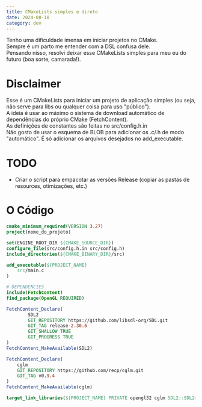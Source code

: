 ```yaml
---
title: CMakeLists simples e direto
date: 2024-08-18
category: dev
---
```


Tenho uma dificuldade imensa em iniciar projetos no CMake. \
Sempre é um parto me entender com a DSL confusa dele. \
Pensando nisso, resolvi deixar esse CMakeLists simples para meu eu do futuro (boa sorte, camarada!).


# Disclaimer

Esse é um CMakeLists para iniciar um projeto de aplicação simples (ou seja, não serve para libs ou qualquer coisa para uso "público"). \
A ideia é usar ao máximo o sistema de download automático de dependências do próprio CMake (FetchContent). \
As definições de constantes são feitas no src/config.h.in \
Não gosto de usar o esquema de BLOB para adicionar os .c/.h de modo "automático". É só adicionar os arquivos desejados no add_executable.


# TODO

- Criar o script para empacotar as versões Release (copiar as pastas de resources, otimizações, etc.)


# O Código
```cmake
cmake_minimum_required(VERSION 3.27)
project(nome_do_projeto)

set(ENGINE_ROOT_DIR ${CMAKE_SOURCE_DIR})
configure_file(src/config.h.in src/config.h)
include_directories(${CMAKE_BINARY_DIR}/src)

add_executable(${PROJECT_NAME}
    src/main.c
)

# DEPENDENCIES
include(FetchContent)
find_package(OpenGL REQUIRED)

FetchContent_Declare(
        SDL2
        GIT_REPOSITORY https://github.com/libsdl-org/SDL.git
        GIT_TAG release-2.30.6
        GIT_SHALLOW TRUE
        GIT_PROGRESS TRUE
)
FetchContent_MakeAvailable(SDL2)

FetchContent_Declare(
    cglm
    GIT_REPOSITORY https://github.com/recp/cglm.git
    GIT_TAG v0.9.4
)
FetchContent_MakeAvailable(cglm)

target_link_libraries(${PROJECT_NAME} PRIVATE opengl32 cglm SDL2::SDL2main SDL2::SDL2)
```

